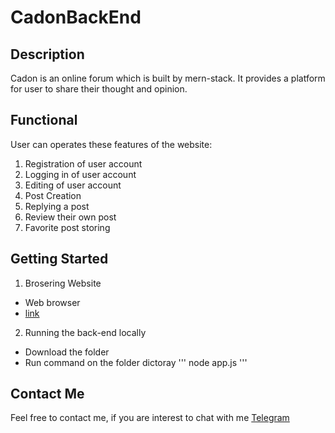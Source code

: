# CadonBackEnd
## Description
Cadon is an online forum which is built by mern-stack. It provides a platform for user to share their thought and opinion.

## Functional
User can operates these features of the website:
1. Registration of user account
2. Logging in of user account
3. Editing of user account
4. Post Creation
5. Replying a post
6. Review their own post
7. Favorite post storing

## Getting Started
1. Brosering Website
* Web browser
* [link](https://cadon.herokuapp.com/)

2. Running the back-end locally
* Download the folder
* Run command on the folder dictoray
'''
node app.js
'''


## Contact Me
Feel free to contact me, if you are interest to chat with me
[Telegram](https://t.me/kwwonggggg)
